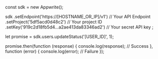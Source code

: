 const sdk = new Appwrite();

sdk
    .setEndpoint('https://[HOSTNAME_OR_IP]/v1') // Your API Endpoint
    .setProject('5df5acd0d48c2') // Your project ID
    .setKey('919c2d18fb5d4...a2ae413da83346ad2') // Your secret API key
;

let promise = sdk.users.updateStatus('[USER_ID]', 1);

promise.then(function (response) {
    console.log(response); // Success
}, function (error) {
    console.log(error); // Failure
});